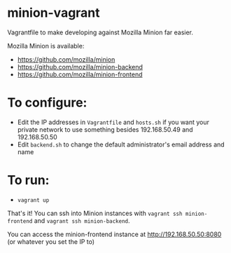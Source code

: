 # minion-vagrant
Vagrantfile to make developing against Mozilla Minion far easier.

Mozilla Minion is available:
* https://github.com/mozilla/minion
* https://github.com/mozilla/minion-backend
* https://github.com/mozilla/minion-frontend

# To configure:
* Edit the IP addresses in `Vagrantfile` and `hosts.sh` if you want your private network to use something besides 192.168.50.49 and 192.168.50.50
* Edit `backend.sh` to change the default administrator's email address and name

# To run:
* `vagrant up`

That's it!  You can ssh into Minion instances with `vagrant ssh minion-frontend` and `vagrant ssh minion-backend`.

You can access the minion-frontend instance at http://192.168.50.50:8080 (or whatever you set the IP to)
